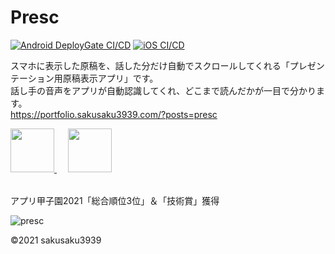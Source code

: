 # Presc
[![Android DeployGate CI/CD](https://github.com/sakusaku3939/Presc/actions/workflows/android.yml/badge.svg)](https://github.com/sakusaku3939/Presc/actions/workflows/android.yml) [![iOS CI/CD](https://github.com/sakusaku3939/Presc/actions/workflows/ios.yml/badge.svg)](https://github.com/sakusaku3939/Presc/actions/workflows/ios.yml)  

スマホに表示した原稿を、話した分だけ自動でスクロールしてくれる「プレゼンテーション用原稿表示アプリ」です。  
話し手の音声をアプリが自動認識してくれ、どこまで読んだかが一目で分かります。  
https://portfolio.sakusaku3939.com/?posts=presc  

<a href='https://play.google.com/store/apps/details?id=com.sakusaku3939.presc'>
  <img height=70 src='https://user-images.githubusercontent.com/53967490/160243927-463746b7-721a-4829-961b-ecf482d7dfca.png'/>
</a>　
<a href='https://apps.apple.com/jp/app/presc/id1599599891'>
  <img height=70 src='https://user-images.githubusercontent.com/53967490/160243929-be38cf88-c4d4-4096-896d-fa5b55d1417c.png'/>
</a>

<br>
<br>

アプリ甲子園2021「総合順位3位」＆「技術賞」獲得

![presc](https://user-images.githubusercontent.com/53967490/139699408-2ef6dc85-83c4-4dcf-90b6-293bd9071d30.jpg)

©2021 sakusaku3939
